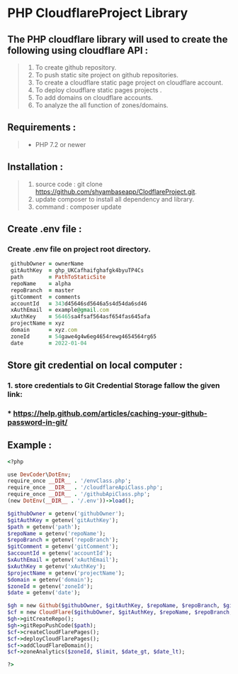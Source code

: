 # PHP CloudflareProject Library

## The PHP cloudflare library will used to create the following using cloudflare API :

> 1. To create github repository.
> 2. To push static site project on github repositories.
> 3. To create a cloudflare static page project on cloudflare account.
> 4. To deploy cloudflare static pages projects .
> 5. To add domains on cloudflare accounts.
> 6. To analyze the all function of zones/domains.

## Requirements :

> * PHP 7.2 or newer

## Installation :

> 1. source code : git clone https://github.com/shyambaseapp/ClodflareProject.git.
> 2. update composer to install all dependency and library.
> 3. command : composer update

## Create .env file :

### Create .env file on project root directory.

```ruby
 githubOwner = ownerName
 gitAuthKey  = ghp_UKCafhaifghafgk4byuTP4Cs
 path        = PathToStaticSite
 repoName    = alpha
 repoBranch  = master
 gitComment  = comments
 accountId   = 343d45646sd5646a5s4d54da6sd46
 xAuthEmail  = example@gmail.com
 xAuthKey    = 56465sa4fsaf564asf654fas645afa
 projectName = xyz
 domain      = xyz.com
 zoneId      = 54gawe4g4w6eg4654rewg4654564rg65
 date        = 2022-01-04                       
```

##  Store git credential on local computer :
###  1. store credentials to Git Credential Storage fallow the given link:

###   *  https://help.github.com/articles/caching-your-github-password-in-git/


## Example :

 ```ruby
 <?php

 use DevCoder\DotEnv;
 require_once __DIR__ . '/envClass.php';
 require_once __DIR__ . '/cloudflareApiClass.php';
 require_once __DIR__ . '/githubApiClass.php';
 (new DotEnv(__DIR__ . '/.env'))->load();

 $githubOwner = getenv('githubOwner');
 $gitAuthKey = getenv('gitAuthKey');
 $path = getenv('path');
 $repoName = getenv('repoName');
 $repoBranch = getenv('repoBranch');
 $gitComment = getenv('gitComment');
 $accountId = getenv('accountId');
 $xAuthEmail = getenv('xAuthEmail');
 $xAuthKey = getenv('xAuthKey');
 $projectName = getenv('projectName');
 $domain = getenv('domain');
 $zoneId = getenv('zoneId');
 $date = getenv('date');

 $gh = new Github($githubOwner, $gitAuthKey, $repoName, $repoBranch, $gitComment);
 $cf = new CloudFlare($githubOwner, $gitAuthKey, $repoName, $repoBranch, $gitComment, $xAuthEmail, $xAuthKey, $domain, $accountId, $projectName);
 $gh->gitCreateRepo();
 $gh->gitRepoPushCode($path);
 $cf->createCloudFlarePages();
 $cf->deployCloudFlarePages();
 $cf->addCloudFlareDomain();
 $cf->zoneAnalytics($zoneId, $limit, $date_gt, $date_lt);

 ?>
```
